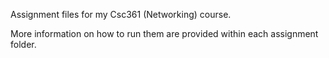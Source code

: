 Assignment files for my Csc361 (Networking) course.

More information on how to run them are provided within each assignment folder.
